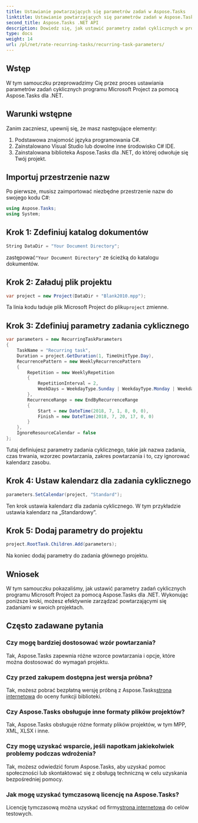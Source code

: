 ```yaml
---
title: Ustawianie powtarzających się parametrów zadań w Aspose.Tasks
linktitle: Ustawianie powtarzających się parametrów zadań w Aspose.Tasks
second_title: Aspose.Tasks .NET API
description: Dowiedz się, jak ustawić parametry zadań cyklicznych w programie Microsoft Project przy użyciu Aspose.Tasks dla .NET. Kompleksowy samouczek z przewodnikiem krok po kroku.
type: docs
weight: 14
url: /pl/net/rate-recurring-tasks/recurring-task-parameters/
---
```

## Wstęp
W tym samouczku przeprowadzimy Cię przez proces ustawiania parametrów zadań cyklicznych programu Microsoft Project za pomocą Aspose.Tasks dla .NET.
## Warunki wstępne
Zanim zaczniesz, upewnij się, że masz następujące elementy:
1. Podstawowa znajomość języka programowania C#.
2. Zainstalowano Visual Studio lub dowolne inne środowisko C# IDE.
3. Zainstalowana biblioteka Aspose.Tasks dla .NET, do której odwołuje się Twój projekt.

## Importuj przestrzenie nazw
Po pierwsze, musisz zaimportować niezbędne przestrzenie nazw do swojego kodu C#:
```csharp
using Aspose.Tasks;
using System;

```
## Krok 1: Zdefiniuj katalog dokumentów
```csharp
String DataDir = "Your Document Directory";
```
 zastępować`"Your Document Directory"` ze ścieżką do katalogu dokumentów.
## Krok 2: Załaduj plik projektu
```csharp
var project = new Project(DataDir + "Blank2010.mpp");
```
 Ta linia kodu ładuje plik Microsoft Project do pliku`project` zmienne.
## Krok 3: Zdefiniuj parametry zadania cyklicznego
```csharp
var parameters = new RecurringTaskParameters
{
    TaskName = "Recurring task",
    Duration = project.GetDuration(1, TimeUnitType.Day),
    RecurrencePattern = new WeeklyRecurrencePattern
    {
        Repetition = new WeeklyRepetition
        {
            RepetitionInterval = 2,
            WeekDays = WeekdayType.Sunday | WeekdayType.Monday | WeekdayType.Friday
        },
        RecurrenceRange = new EndByRecurrenceRange
        {
            Start = new DateTime(2018, 7, 1, 8, 0, 0),
            Finish = new DateTime(2018, 7, 20, 17, 0, 0)
        }
    },
    IgnoreResourceCalendar = false
};
```
Tutaj definiujesz parametry zadania cyklicznego, takie jak nazwa zadania, czas trwania, wzorzec powtarzania, zakres powtarzania i to, czy ignorować kalendarz zasobu.
## Krok 4: Ustaw kalendarz dla zadania cyklicznego
```csharp
parameters.SetCalendar(project, "Standard");
```
Ten krok ustawia kalendarz dla zadania cyklicznego. W tym przykładzie ustawia kalendarz na „Standardowy”.
## Krok 5: Dodaj parametry do projektu
```csharp
project.RootTask.Children.Add(parameters);
```
Na koniec dodaj parametry do zadania głównego projektu.

## Wniosek
W tym samouczku pokazaliśmy, jak ustawić parametry zadań cyklicznych programu Microsoft Project za pomocą Aspose.Tasks dla .NET. Wykonując poniższe kroki, możesz efektywnie zarządzać powtarzającymi się zadaniami w swoich projektach.
## Często zadawane pytania
### Czy mogę bardziej dostosować wzór powtarzania?
Tak, Aspose.Tasks zapewnia różne wzorce powtarzania i opcje, które można dostosować do wymagań projektu.
### Czy przed zakupem dostępna jest wersja próbna?
 Tak, możesz pobrać bezpłatną wersję próbną z Aspose.Tasks[strona internetowa](https://purchase.aspose.com/buy) do oceny funkcji biblioteki.
### Czy Aspose.Tasks obsługuje inne formaty plików projektów?
Tak, Aspose.Tasks obsługuje różne formaty plików projektów, w tym MPP, XML, XLSX i inne.
### Czy mogę uzyskać wsparcie, jeśli napotkam jakiekolwiek problemy podczas wdrożenia?
Tak, możesz odwiedzić forum Aspose.Tasks, aby uzyskać pomoc społeczności lub skontaktować się z obsługą techniczną w celu uzyskania bezpośredniej pomocy.
### Jak mogę uzyskać tymczasową licencję na Aspose.Tasks?
 Licencję tymczasową można uzyskać od firmy[strona internetowa](https://purchase.aspose.com/temporary-license/) do celów testowych.